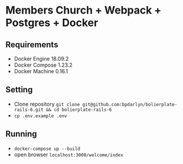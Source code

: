 # Members Church + Webpack + Postgres + Docker

## Requirements
- Docker Engine 18.09.2
- Docker Compose 1.23.2
- Docker Machine 0.16.1

## Setting
- Clone repository `git clone git@github.com:bpdarlyn/bolierplate-rails-6.git && cd bolierplate-rails-6`
- `cp .env.example .env`

## Running
- `docker-compose up --build`
- open browser `localhost:3000/welcome/index`


